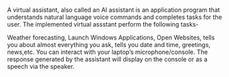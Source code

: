 

A virtual assistant, also called an AI assistant is an application program that understands natural language voice commands and completes tasks for the user.
The implemented virtual assstant perform the following tasks-

Weather forecasting, Launch Windows Applications, Open Websites, tells you about almost everything you ask, tells you date and time, greetings, news,etc.
You can interact with your laptop’s microphone/console. The response generated by the assistant will display on the console or as a speech via the speaker.
